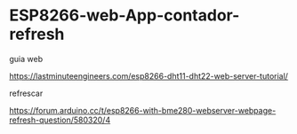 # ESP8266-web-App-contador-refresh


guia web

https://lastminuteengineers.com/esp8266-dht11-dht22-web-server-tutorial/

refrescar

https://forum.arduino.cc/t/esp8266-with-bme280-webserver-webpage-refresh-question/580320/4
